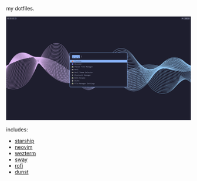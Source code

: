 my dotfiles.

![](./screenshots/sway.png)

includes:

- [starship](https://starship.rs)
- [neovim](https://neovim.io/)
- [wezterm](https://wezfurlong.org/wezterm/index.html)
- [sway](https://github.com/swaywm/sway)
- [rofi](https://github.com/davatorium/rofi)
- [dunst](https://github.com/dunst-project/dunst)

